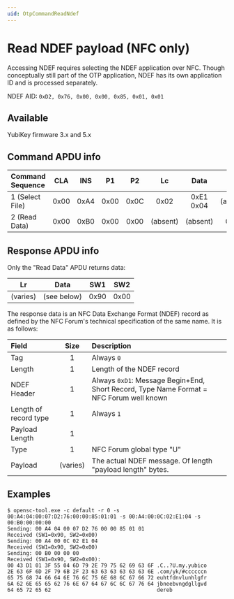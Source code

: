 ```yaml
---
uid: OtpCommandReadNdef
---
```


<!-- Copyright 2021 Yubico AB

Licensed under the Apache License, Version 2.0 (the "License");
you may not use this file except in compliance with the License.
You may obtain a copy of the License at

    http://www.apache.org/licenses/LICENSE-2.0

Unless required by applicable law or agreed to in writing, software
distributed under the License is distributed on an "AS IS" BASIS,
WITHOUT WARRANTIES OR CONDITIONS OF ANY KIND, either express or implied.
See the License for the specific language governing permissions and
limitations under the License. -->

# Read NDEF payload (NFC only)

Accessing NDEF requires selecting the NDEF application over NFC. Though conceptually still part of the OTP
application, NDEF has its own application ID and is processed separately.

NDEF AID: `0xD2, 0x76, 0x00, 0x00, 0x85, 0x01, 0x01`

## Available

YubiKey firmware 3.x and 5.x

## Command APDU info

| Command Sequence | CLA  | INS  |  P1  |  P2  |    Lc    |   Data    |    Le    |
|:-----------------|:----:|:----:|:----:|:----:|:--------:|:---------:|:--------:|
| 1 (Select File)  | 0x00 | 0xA4 | 0x00 | 0x0C |   0x02   | 0xE1 0x04 | (absent) |
| 2 (Read Data)    | 0x00 | 0xB0 | 0x00 | 0x00 | (absent) | (absent)  |   0x00   |

## Response APDU info

Only the "Read Data" APDU returns data:

|    Lr    |    Data     | SW1  | SW2  |
|:--------:|:-----------:|:----:|:----:|
| (varies) | (see below) | 0x90 | 0x00 |

The response data is an NFC Data Exchange Format (NDEF) record as defined by the NFC Forum's technical
specification of the same name. It is as follows:

| Field                 |   Size   | Description                                                                             |
|:----------------------|:--------:|:----------------------------------------------------------------------------------------|
| Tag                   |    1     | Always `0`                                                                              |
| Length                |    1     | Length of the NDEF record                                                               |
| NDEF Header           |    1     | Always `0xD1`: Message Begin+End, Short Record, Type Name Format = NFC Forum well known |
| Length of record type |    1     | Always `1`                                                                              |
| Payload Length        |    1     |                                                                                         |
| Type                  |    1     | NFC Forum global type "U"                                                               |
| Payload               | (varies) | The actual NDEF message. Of length "payload length" bytes.                              |

## Examples

```shell
$ opensc-tool.exe -c default -r 0 -s 00:A4:04:00:07:D2:76:00:00:85:01:01 -s 00:A4:00:0C:02:E1:04 -s 00:B0:00:00:00
Sending: 00 A4 04 00 07 D2 76 00 00 85 01 01
Received (SW1=0x90, SW2=0x00)
Sending: 00 A4 00 0C 02 E1 04
Received (SW1=0x90, SW2=0x00)
Sending: 00 B0 00 00 00
Received (SW1=0x90, SW2=0x00):
00 43 D1 01 3F 55 04 6D 79 2E 79 75 62 69 63 6F .C..?U.my.yubico
2E 63 6F 6D 2F 79 6B 2F 23 63 63 63 63 63 63 6E .com/yk/#ccccccn
65 75 68 74 66 64 6E 76 6C 75 6E 68 6C 67 66 72 euhtfdnvlunhlgfr
6A 62 6E 65 65 62 76 6E 67 64 67 6C 6C 67 76 64 jbneebvngdgllgvd
64 65 72 65 62                                  dereb
```
